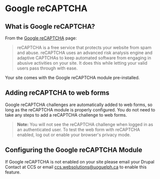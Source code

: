 # Google reCAPTCHA

## What is Google reCAPTCHA?

From the [Google reCAPTCHA](https://www.google.com/recaptcha/intro/index.html) page:

> reCAPTCHA is a free service that protects your website from spam and abuse. reCAPTCHA uses an advanced risk analysis engine and adaptive CAPTCHAs to keep automated software from engaging in abusive activities on your site. It does this while letting your valid users pass through with ease.

Your site comes with the Google reCAPTCHA module pre-installed.

## Adding reCAPTCHA to web forms

Google reCAPTCHA challenges are automatically added to web forms, so long as the reCAPTCHA module is properly configured. You do not need to take any steps to add a reCAPTCHA challenge to web forms.

> **Note:** You will not see the reCAPTCHA challenge when logged in as an authenticated user. To test the web form with reCAPTCHA enabled, log out or enable your browser's privacy mode.

## Configuring the Google reCAPTCHA Module

If Google reCAPTCHA is not enabled on your site please email your Drupal Contact at CCS or email ccs.websolutions@uoguelph.ca to enable this feature.

